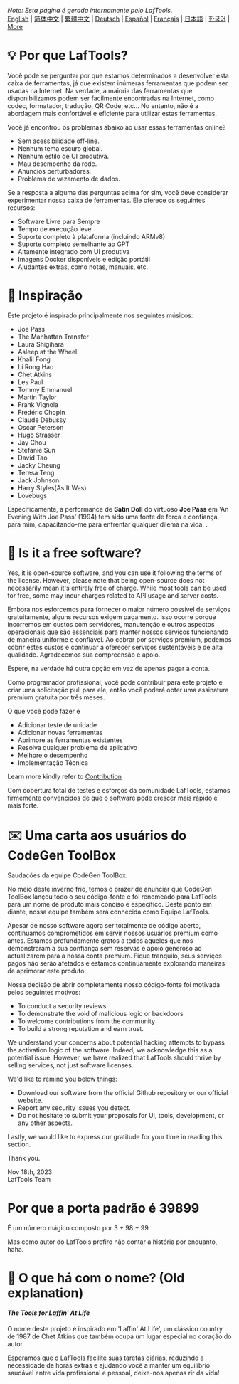 <i>Note: Esta página é gerada internamente pelo LafTools.</i> <br/> [English](/docs/en_US/FAQ.md)  |  [简体中文](/docs/zh_CN/FAQ.md)  |  [繁體中文](/docs/zh_HK/FAQ.md)  |  [Deutsch](/docs/de/FAQ.md)  |  [Español](/docs/es/FAQ.md)  |  [Français](/docs/fr/FAQ.md)  |  [日本語](/docs/ja/FAQ.md)  |  [한국어](/docs/ko/FAQ.md) | [More](/docs/) <br/>

# 💡 Por que LafTools?

Você pode se perguntar por que estamos determinados a desenvolver esta caixa de ferramentas, já que existem inúmeras ferramentas que podem ser usadas na Internet. Na verdade, a maioria das ferramentas que disponibilizamos podem ser facilmente encontradas na Internet, como codec, formatador, tradução, QR Code, etc… No entanto, não é a abordagem mais confortável e eficiente para utilizar estas ferramentas.

Você já encontrou os problemas abaixo ao usar essas ferramentas online?

- Sem acessibilidade off-line.
- Nenhum tema escuro global.
- Nenhum estilo de UI produtiva.
- Mau desempenho da rede.
- Anúncios perturbadores.
- Problema de vazamento de dados.

Se a resposta a alguma das perguntas acima for sim, você deve considerar experimentar nossa caixa de ferramentas. Ele oferece os seguintes recursos:

- Software Livre para Sempre
- Tempo de execução leve
- Suporte completo à plataforma (incluindo ARMv8)
- Suporte completo semelhante ao GPT
- Altamente integrado com UI produtiva
- Imagens Docker disponíveis e edição portátil
- Ajudantes extras, como notas, manuais, etc.

# 🎷 Inspiração

Este projeto é inspirado principalmente nos seguintes músicos:

- Joe Pass
- The Manhattan Transfer
- Laura Shigihara
- Asleep at the Wheel
- Khalil Fong
- Li Rong Hao
- Chet Atkins
- Les Paul
- Tommy Emmanuel
- Martin Taylor
- Frank Vignola
- Frédéric Chopin
- Claude Debussy
- Oscar Peterson
- Hugo Strasser
- Jay Chou
- Stefanie Sun
- David Tao
- Jacky Cheung
- Teresa Teng
- Jack Johnson
- Harry Styles(As It Was)
- Lovebugs

Especificamente, a performance de **Satin Doll** do virtuoso **Joe Pass** em 'An Evening With Joe Pass' (1994) tem sido uma fonte de força e confiança para mim, capacitando-me para enfrentar qualquer dilema na vida. .

# 🙋 Is it a free software?

Yes, it is open-source software, and you can use it following the terms of the license. However, please note that being open-source does not necessarily mean it's entirely free of charge. While most tools can be used for free, some may incur charges related to API usage and server costs.

Embora nos esforcemos para fornecer o maior número possível de serviços gratuitamente, alguns recursos exigem pagamento. Isso ocorre porque incorremos em custos com servidores, manutenção e outros aspectos operacionais que são essenciais para manter nossos serviços funcionando de maneira uniforme e confiável. Ao cobrar por serviços premium, podemos cobrir estes custos e continuar a oferecer serviços sustentáveis ​​e de alta qualidade. Agradecemos sua compreensão e apoio.

Espere, na verdade há outra opção em vez de apenas pagar a conta.

Como programador profissional, você pode contribuir para este projeto e criar uma solicitação pull para ele, então você poderá obter uma assinatura premium gratuita por três meses.

O que você pode fazer é

- Adicionar teste de unidade
- Adicionar novas ferramentas
- Aprimore as ferramentas existentes
- Resolva qualquer problema de aplicativo
- Melhore o desempenho
- Implementação Técnica

Learn more kindly refer to [Contribution](CONTRIBUTION.md)

Com cobertura total de testes e esforços da comunidade LafTools, estamos firmemente convencidos de que o software pode crescer mais rápido e mais forte.

# ✉️ Uma carta aos usuários do CodeGen ToolBox

Saudações da equipe CodeGen ToolBox.

No meio deste inverno frio, temos o prazer de anunciar que CodeGen ToolBox lançou todo o seu código-fonte e foi renomeado para LafTools para um nome de produto mais conciso e específico. Deste ponto em diante, nossa equipe também será conhecida como Equipe LafTools.

Apesar de nosso software agora ser totalmente de código aberto, continuamos comprometidos em servir nossos usuários premium como antes. Estamos profundamente gratos a todos aqueles que nos demonstraram a sua confiança sem reservas e apoio generoso ao actualizarem para a nossa conta premium. Fique tranquilo, seus serviços pagos não serão afetados e estamos continuamente explorando maneiras de aprimorar este produto.

Nossa decisão de abrir completamente nosso código-fonte foi motivada pelos seguintes motivos:

- To conduct a security reviews
- To demonstrate the void of malicious logic or backdoors
- To welcome contributions from the community
- To build a strong reputation and earn trust.

We understand your concerns about potential hacking attempts to bypass the activation logic of the software. Indeed, we acknowledge this as a potential issue. However, we have realized that LafTools should thrive by selling services, not just software licenses.

We'd like to remind you below things:

- Download our software from the official Github repository or our official website.
- Report any security issues you detect.
- Do not hesitate to submit your proposals for UI, tools, development, or any other aspects.

Lastly, we would like to express our gratitude for your time in reading this section.

Thank you.

Nov 18th, 2023  
LafTools Team

# Por que a porta padrão é 39899

É um número mágico composto por 3 + 98 + 99.

Mas como autor do LafTools prefiro não contar a história por enquanto, haha.

# 🌱 O que há com o nome? (Old explanation)

#### _The Tools for Laffin' At Life_

O nome deste projeto é inspirado em 'Laffin' At Life', um clássico country de 1987 de Chet Atkins que também ocupa um lugar especial no coração do autor.

Esperamos que o LafTools facilite suas tarefas diárias, reduzindo a necessidade de horas extras e ajudando você a manter um equilíbrio saudável entre vida profissional e pessoal, deixe-nos apenas rir da vida!

